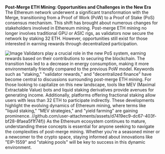 **Post-Merge ETH Mining: Opportunities and Challenges in the New Era**
The Ethereum network underwent a significant transformation with the Merge, transitioning from a Proof of Work (PoW) to a Proof of Stake (PoS) consensus mechanism. This shift has brought about numerous changes for stakeholders involved in Ethereum mining. Post-merge ETH mining no longer involves traditional GPU or ASIC rigs, as validators now secure the network by staking 32 ETH. However, opportunities still exist for those interested in earning rewards through decentralized participation.

![Image](https://github.com/user-attachments/assets/d7419ec9-dc67-403f-bf28-8faea5f1f74f)
Validators play a crucial role in the new PoS system, earning rewards based on their contributions to securing the blockchain. The transition has led to a decrease in energy consumption, making it more environmentally friendly compared to the previous PoW model. Keywords such as "staking," "validator rewards," and "decentralized finance" have become central to discussions surrounding post-merge ETH mining.
For those looking to capitalize on this new landscape, tools like MEV (Maximal Extractable Value) bots and liquid staking derivatives provide avenues for generating income. Additionally, platforms offering fractional staking allow users with less than 32 ETH to participate indirectly. These developments highlight the evolving dynamics of Ethereum mining, where terms like "liquid staking," "MEV strategies," and "yield farming" are gaining prominence.
 //github.com/user-attachments/assets/d7419ec9-dc67-403f-bf28-8faea5f1f74f))
As the Ethereum ecosystem continues to mature, understanding these concepts is essential for anyone seeking to navigate the complexities of post-merge mining. Whether you're a seasoned miner or a newcomer to the crypto space, staying informed about innovations like "EIP-1559" and "staking pools" will be key to success in this dynamic environment.
